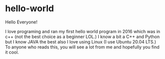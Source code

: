 # hello-world

Hello Everyone!

I love programing and ran my first hello world program in 2016 which was in c++ (not the best choice as a beginner LOL.) I know a bit a C++ and Python but I know JAVA the best also I love using Linux (I use Ubuntu 20.04 LTS.) To anyone who reads this, you will see a lot from me and hopefully you find it cool.
